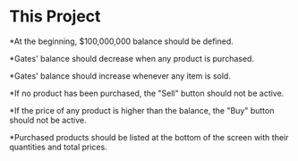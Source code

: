 # This Project 
*At the beginning, $100,000,000 balance should be defined.

*Gates' balance should decrease when any product is purchased.

*Gates' balance should increase whenever any item is sold.

*If no product has been purchased, the "Sell" button should not be active.

*If the price of any product is higher than the balance, the "Buy" button should not be active.

*Purchased products should be listed at the bottom of the screen with their quantities and total prices.

